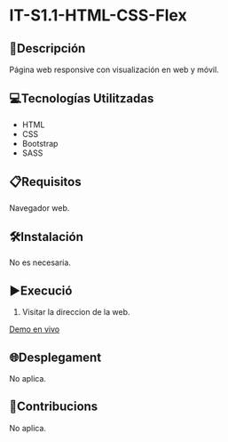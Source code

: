 # IT-S1.1-HTML-CSS-Flex

## 📄Descripción

Página web responsive con visualización en web y móvil.

## 💻Tecnologías Utilitzadas

- HTML  
- CSS
- Bootstrap
- SASS

## 📋Requisitos

Navegador web.

## 🛠️Instalación

No es necesaria.

## ▶️Execució

1. Visitar la direccion de la web.

[Demo en vivo](https://soyjuandelgado.github.io/IT-S1-Maquetacion/)

## 🌐Desplegament

No aplica.

## 🤝Contribucions

No aplica.
